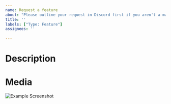 ```yaml
---
name: Request a feature
about: "Please outline your request in Discord first if you aren't a maintainer."
title: ''
labels: ["Type: Feature"]
assignees: ''

---
```


<!--
This is a loose format, write this however you need to
Remove these comments before submitting
-->

# Description
<!--
Explain your request in as much detail as you can
-->

# Media
<!--
If applicable, add images or even a video to help explain your suggestion
-->

![Example Screenshot](https://example.com/thisimageisntreal.png)
